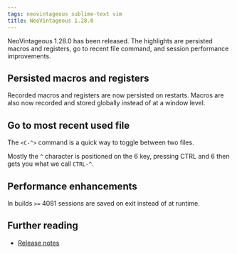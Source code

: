 ```yaml
---
tags: neovintageous sublime-text vim
title: NeoVintageous 1.28.0
---
```


NeoVintageous 1.28.0 has been released.  The highlights are persisted macros and registers, go to recent file command, and session performance improvements.

## Persisted macros and registers

Recorded macros and registers are now persisted on restarts. Macros are also now recorded and stored globally instead of at a window level.

## Go to most recent used file

The `<C-^>` command is a quick way to toggle between two files.

Mostly the `^` character is positioned on the 6 key, pressing CTRL and 6 then gets you what we call `CTRL-^`.

## Performance enhancements

In builds `>=` 4081 sessions are saved on exit instead of at runtime.

## Further reading

* [Release notes](https://github.com/NeoVintageous/NeoVintageous/releases/tag/1.28.0)
